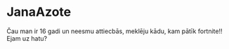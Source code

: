 # JanaAzote
Čau man ir 16 gadi un neesmu attiecbās, meklēju kādu, kam pātīk fortnite!!
Ejam uz hatu?
